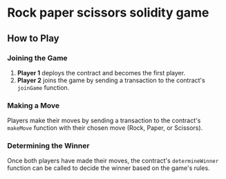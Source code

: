 # Rock paper scissors solidity game

## How to Play

### Joining the Game

1. **Player 1** deploys the contract and becomes the first player.
2. **Player 2** joins the game by sending a transaction to the contract's `joinGame` function.

### Making a Move

Players make their moves by sending a transaction to the contract's `makeMove` function with their chosen move (Rock, Paper, or Scissors).

### Determining the Winner

Once both players have made their moves, the contract's `determineWinner` function can be called to decide the winner based on the game's rules.
